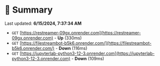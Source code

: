 # 📖 Summary
Last updated: **6/15/2024, 7:37:34 AM**

- `GET` [https://restreamer-09gx.onrender.com](https://restreamer-09gx.onrender.com) - **Up** (330ms)
- `GET` [https://filestreambot-b5k6.onrender.com/](https://filestreambot-b5k6.onrender.com/) - **Down** (116ms)
- `GET` [https://jupyterlab-python3-12-3.onrender.com](https://jupyterlab-python3-12-3.onrender.com) - **Down** (109ms)
